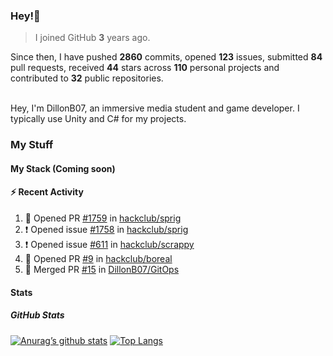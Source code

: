 ### Hey!👋
<!-- [![Banner](banner.png)](https://dillonb07.is-a.dev) -->


> I joined GitHub **3** years ago.

Since then, I have pushed **2860** commits, opened **123** issues, submitted **84** pull requests, received **44** stars across **110** personal projects and contributed to **32** public repositories.

<br>
Hey, I'm DillonB07, an immersive media student and game developer. I typically use Unity and C# for my projects.

<br>

### My Stuff

#### My Stack (Coming soon)

#### :zap: Recent Activity

<!--START_SECTION:activity-->
1. 💪 Opened PR [#1759](https://github.com/hackclub/sprig/pull/1759) in [hackclub/sprig](https://github.com/hackclub/sprig)
2. ❗ Opened issue [#1758](https://github.com/hackclub/sprig/issues/1758) in [hackclub/sprig](https://github.com/hackclub/sprig)
3. ❗ Opened issue [#611](https://github.com/hackclub/scrappy/issues/611) in [hackclub/scrappy](https://github.com/hackclub/scrappy)
4. 💪 Opened PR [#9](https://github.com/hackclub/boreal/pull/9) in [hackclub/boreal](https://github.com/hackclub/boreal)
5. 🎉 Merged PR [#15](https://github.com/DillonB07/GitOps/pull/15) in [DillonB07/GitOps](https://github.com/DillonB07/GitOps)
<!--END_SECTION:activity-->

#### Stats

##### GitHub Stats
[![Anurag’s github stats](https://github-readme-stats.vercel.app/api?username=dillonb07&show_icons=true&theme=radical)](https://github.com/dillonb07)
[![Top Langs](https://github-readme-stats.vercel.app/api/top-langs/?username=dillonb07&layout=compact&theme=radical)](https://github.com/dillonb07)
